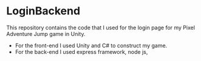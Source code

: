 # LoginBackend

This repository contains the code that I used for the login page for my Pixel Adventure Jump game in Unity. 

* For the front-end I used Unity and C# to construct my game.
* For the back-end I used express framework, node js,  

